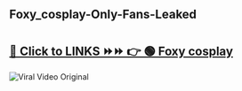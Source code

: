 
 ## Foxy_cosplay-Only-Fans-Leaked

# <h2><a href="https://clipsfans.com/Foxy_cosplay&ref=git">🔗 Click to LINKS ⏩⏩ 👉 🟢 Foxy cosplay </a></h2>

<a href="https://clipsfans.com/Foxy_cosplay&ref=git" rel="nofollow" data-target="animated-image.originalLink"><img src="https://i.ibb.co.com/xMMVF88/686577567.gif" alt="Viral Video Original" style="max-width: 100%; display: inline-block;" data-target="animated-image.originalImage"></a>
